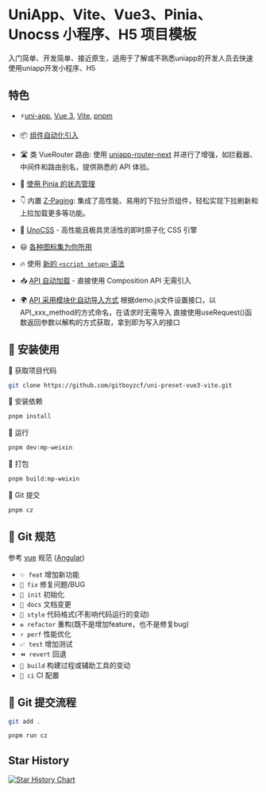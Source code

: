 # UniApp、Vite、Vue3、Pinia、Unocss 小程序、H5 项目模板

入门简单、开发简单、接近原生，适用于了解或不熟悉uniapp的开发人员去快速使用uniapp开发小程序、H5

## 特色

- ⚡️[uni-app](https://github.com/dcloudio/uni-app), [Vue 3](https://github.com/vuejs/core), [Vite](https://github.com/vitejs/vite), [pnpm](https://pnpm.io/)

- 📦 [组件自动化引入](https://github.com/antfu/unplugin-vue-components)

- 🛣 类 VueRouter 路由: 使用 [uniapp-router-next](https://www.npmjs.com/package/uniapp-router-next) 并进行了增强，如拦截器、中间件和路由别名，提供熟悉的 API 体验。

- 🍍 [使用 Pinia 的状态管理](https://pinia.vuejs.org)

- 👇 内置 [Z-Paging](https://github.com/SmileZXLee/uni-z-paging): 集成了高性能、易用的下拉分页组件，轻松实现下拉刷新和上拉加载更多等功能。

- 🎨 [UnoCSS](https://github.com/unocss/unocss) - 高性能且极具灵活性的即时原子化 CSS 引擎

- 😃 [各种图标集为你所用](https://icon-sets.iconify.design/)

- 🔥 使用 [新的 `<script setup>` 语法](https://github.com/vuejs/rfcs/pull/227)

- 📥 [API 自动加载](https://github.com/antfu/unplugin-auto-import) - 直接使用 Composition API 无需引入

- 🌍 [API 采用模块化自动导入方式](https://blog.csdn.net/qq_43775179/article/details/134811292) 根据demo.js文件设置接口，以API_xxx_method的方式命名，在请求时无需导入 直接使用useRequest()函数返回参数以解构的方式获取，拿到即为写入的接口

## 🍭 安装使用

🍙 获取项目代码

```bash
git clone https://github.com/gitboyzcf/uni-preset-vue3-vite.git
```

🌈 安装依赖

```bash
pnpm install
```

🐥 运行

```bash
pnpm dev:mp-weixin
```

🍁 打包

```bash
pnpm build:mp-weixin
```

🍄 Git 提交

```bash
pnpm cz
```

## 🍣 Git 规范

参考 [vue](https://github.com/vuejs/vue/blob/dev/.github/COMMIT_CONVENTION.md) 规范 ([Angular](https://github.com/conventional-changelog/conventional-changelog/tree/master/packages/conventional-changelog-angular))

- `✨ feat` 增加新功能
- `🐛 fix` 修复问题/BUG
- `🎉 init` 初始化
- `📝 docs` 文档变更
- `💄 style` 代码格式(不影响代码运行的变动)
- `♻️ refactor` 重构(既不是增加feature，也不是修复bug)
- `⚡️ perf` 性能优化
- `✅ test` 增加测试
- `⏪️ revert` 回退
- `🚀‍ build` 构建过程或辅助工具的变动
- `👷 ci` CI 配置

## 🌯 Git 提交流程

```bash
git add .

pnpm run cz
```

## Star History

[![Star History Chart](https://api.star-history.com/svg?repos=gitboyzcf/uni-preset-vue3-vite&type=Timeline)](https://star-history.com/#gitboyzcf/uni-preset-vue3-vite&Timeline)

